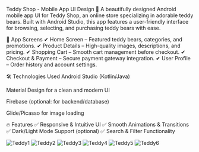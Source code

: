 Teddy Shop - Mobile App UI Design 🧸
A beautifully designed Android mobile app UI for Teddy Shop, an online store specializing in adorable teddy bears. Built with Android Studio, this app features a user-friendly interface for browsing, selecting, and purchasing teddy bears with ease.

📱 App Screens
✔ Home Screen – Featured teddy bears, categories, and promotions.
✔ Product Details – High-quality images, descriptions, and pricing.
✔ Shopping Cart – Smooth cart management before checkout.
✔ Checkout & Payment – Secure payment gateway integration.
✔ User Profile – Order history and account settings.

🛠 Technologies Used
Android Studio (Kotlin/Java)

Material Design for a clean and modern UI

Firebase (optional: for backend/database)

Glide/Picasso for image loading

🔥 Features
✅ Responsive & Intuitive UI
✅ Smooth Animations & Transitions
✅ Dark/Light Mode Support (optional)
✅ Search & Filter Functionality


![Teddy1](https://github.com/user-attachments/assets/352c0e1d-48d0-495f-8ffc-3947426bb92a)
![Teddy2](https://github.com/user-attachments/assets/21b119fe-5b31-4060-b9a2-e53e25f0e3d9)
![Teddy3](https://github.com/user-attachments/assets/ed4f2936-7c2e-4529-895e-7f79ff4abcda)
![Teddy4](https://github.com/user-attachments/assets/11010ac3-9f87-4608-8ee8-677de8f78505)
![Teddy5](https://github.com/user-attachments/assets/7c578966-2160-4607-abcc-a387c14298d2)
![Teddy6](https://github.com/user-attachments/assets/ffa03b62-0e41-4fc4-b15b-09efdd1ebb43)
